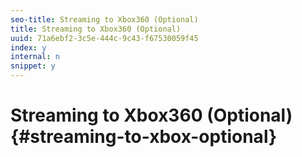 ```yaml
---
seo-title: Streaming to Xbox360 (Optional)
title: Streaming to Xbox360 (Optional)
uuid: 71a6ebf2-3c5e-444c-9c43-f67530059f45
index: y
internal: n
snippet: y
---
```


# Streaming to Xbox360 (Optional){#streaming-to-xbox-optional}

